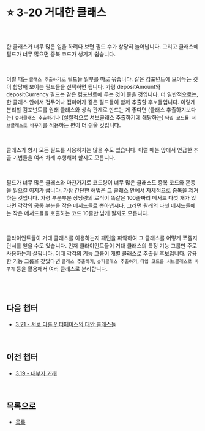 # :star: 3-20 거대한 클래스

<br>

한 클래스가 너무 많은 일을 하려다 보면 필드 수가 상당히 늘어납니다. 그리고 클래스에 필드가 너무 많으면 중복 코드가 생기기 쉽습니다.

<br>

이럴 때는 `클래스 추출하기`로 필드들 일부를 따로 묶습니다. 같은 컴포넌트에 모아두는 것이 합당해 보이는 필드들을 선택하면 됩니다. 가령 depositAmount와 depositCurrency 필드는 같은 컴포넌트에 두는 것이 좋을 것입니다. 더 일반적으로는, 한 클래스 안에서 접두어나 접미어가 같은 필드들이 함께 추출할 후보들입니다. 이렇게 분리할 컴포넌트를 원래 클래스와 상속 관계로 만드는 게 좋다면 (클래스 추출하기보다는) `슈퍼클래스 추출하기`나 (실질적으로 서브클래스 추출하기에 해당하는) `타입 코드를 서브클래스로 바꾸기`를 적용하는 편이 더 쉬울 것입니다.

<br>

클래스가 항시 모든 필드를 사용하지는 않을 수도 있습니다. 이럴 때는 앞에서 언급한 추출 기법들을 여러 차례 수행해야 할지도 모릅니다.

<br>

필드가 너무 많은 클래스와 마찬가지로 코드량이 너무 많은 클래스도 중복 코드와 혼동을 일으킬 여지가 큽니다. 가장 간단한 해법은 그 클래스 안에서 자체적으로 중복을 제거하는 것입니다. 가령 부분부분 상당량의 로직이 똑같은 100줄짜리 메서드 다섯 개가 있다면 각각의 공통 부분을 작은 메서드들로 뽑아냅시다. 그러면 원래의 다섯 메서드들에는 작은 메서드들을 호출하는 코드 10줄만 남게 될지도 모릅니다.

<br>

클라이언트들이 거대 클래스를 이용하는지 패턴을 파악하여 그 클래스를 어떻게 쪼갤지 단서를 얻을 수도 있습니다. 먼저 클라이언트들이 거대 클래스의 특정 기능 그룹만 주로 사용하는지 살핍니다. 이때 각각의 기능 그룹이 개별 클래스로 추출될 후보입니다. 유용한 기능 그룹을 찾았다면 `클래스 추출하기`, `슈퍼클래스 추출하기`, `타입 코드를 서브클래스로 바꾸기` 등을 활용해서 여러 클래스로 분리합니다.

<br>

<br>

## 다음 챕터

- [3.21 - 서로 다른 인터페이스의 대안 클래스들](https://github.com/Esoolgnah/Summary_of_Refactoring_2nd_Edition/blob/main/Notes/03_코드에서_나는_악취/03_21_서로_다른_인터페이스의_대안_클래스들.md)

<br>

## 이전 챕터

- [3.19 - 내부자 거래](https://github.com/Esoolgnah/Summary_of_Refactoring_2nd_Edition/blob/main/Notes/03_코드에서_나는_악취/03_19_내부자_거래.md)

<br>

## 목록으로

- [목록](https://github.com/Esoolgnah/Summary_of_Refactoring_2nd_Edition/blob/main/Notes/03_코드에서_나는_악취/03_00_코드에서_나는_악취.md)
